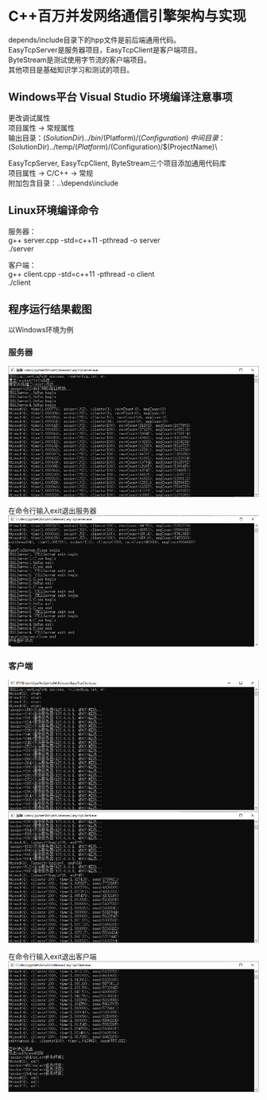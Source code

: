 # C++百万并发网络通信引擎架构与实现
depends/include目录下的hpp文件是前后端通用代码。  
EasyTcpServer是服务器项目，EasyTcpClient是客户端项目。  
ByteStream是测试使用字节流的客户端项目。  
其他项目是基础知识学习和测试的项目。  

## Windows平台 Visual Studio 环境编译注意事项
更改调试属性  
项目属性 -> 常规属性  
输出目录：$(SolutionDir)../bin/$(Platform)/$(Configuration)\  
中间目录：$(SolutionDir)../temp/$(Platform)/$(Configuration)/$(ProjectName)\  
  
EasyTcpServer, EasyTcpClient, ByteStream三个项目添加通用代码库  
项目属性 -> C/C++ -> 常规  
附加包含目录：..\depends\include
  
## Linux环境编译命令
服务器：  
g++ server.cpp -std=c++11 -pthread -o server  
./server  
  
客户端：  
g++ client.cpp -std=c++11 -pthread -o client  
./client  
  
## 程序运行结果截图  
以Windows环境为例  
### 服务器  
![image](images/serverStart.png)  
  
在命令行输入exit退出服务器  
![image](images/serverClose.png)  
### 客户端  
![image](images/clientStart1.png)  
![image](images/clientStart2.png)  
  
在命令行输入exit退出客户端  
![image](images/clientClose.png)  

